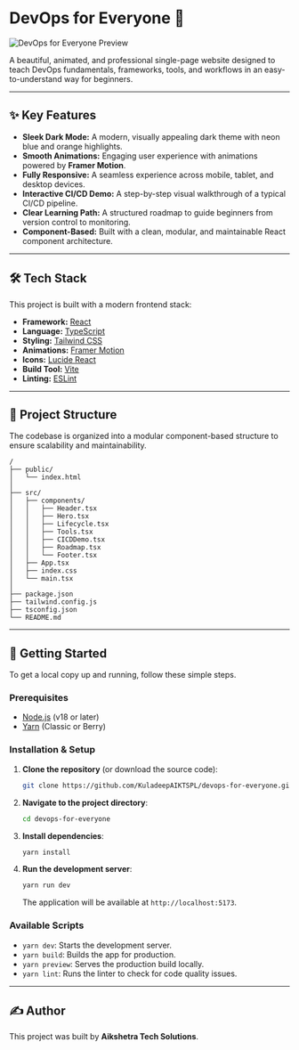 # DevOps for Everyone 🚀

![DevOps for Everyone Preview](https://devopsforall.netlify.app/)

A beautiful, animated, and professional single-page website designed to teach DevOps fundamentals, frameworks, tools, and workflows in an easy-to-understand way for beginners.

---

## ✨ Key Features

*   **Sleek Dark Mode:** A modern, visually appealing dark theme with neon blue and orange highlights.
*   **Smooth Animations:** Engaging user experience with animations powered by **Framer Motion**.
*   **Fully Responsive:** A seamless experience across mobile, tablet, and desktop devices.
*   **Interactive CI/CD Demo:** A step-by-step visual walkthrough of a typical CI/CD pipeline.
*   **Clear Learning Path:** A structured roadmap to guide beginners from version control to monitoring.
*   **Component-Based:** Built with a clean, modular, and maintainable React component architecture.

---

## 🛠️ Tech Stack

This project is built with a modern frontend stack:

*   **Framework:** [React](https://react.dev/)
*   **Language:** [TypeScript](https://www.typescriptlang.org/)
*   **Styling:** [Tailwind CSS](https://tailwindcss.com/)
*   **Animations:** [Framer Motion](https://www.framer.com/motion/)
*   **Icons:** [Lucide React](https://lucide.dev/)
*   **Build Tool:** [Vite](https://vitejs.dev/)
*   **Linting:** [ESLint](https://eslint.org/)

---

## 📂 Project Structure

The codebase is organized into a modular component-based structure to ensure scalability and maintainability.

```
/
├── public/
│   └── index.html
│
├── src/
│   ├── components/
│   │   ├── Header.tsx
│   │   ├── Hero.tsx
│   │   ├── Lifecycle.tsx
│   │   ├── Tools.tsx
│   │   ├── CICDDemo.tsx
│   │   ├── Roadmap.tsx
│   │   └── Footer.tsx
│   ├── App.tsx
│   ├── index.css
│   └── main.tsx
│
├── package.json
├── tailwind.config.js
├── tsconfig.json
└── README.md
```

---

## 🏁 Getting Started

To get a local copy up and running, follow these simple steps.

### Prerequisites

*   [Node.js](https://nodejs.org/) (v18 or later)
*   [Yarn](https://yarnpkg.com/) (Classic or Berry)

### Installation & Setup

1.  **Clone the repository** (or download the source code):
    ```sh
    git clone https://github.com/KuladeepAIKTSPL/devops-for-everyone.git
    ```

2.  **Navigate to the project directory**:
    ```sh
    cd devops-for-everyone
    ```

3.  **Install dependencies**:
    ```sh
    yarn install
    ```

4.  **Run the development server**:
    ```sh
    yarn run dev
    ```
    The application will be available at `http://localhost:5173`.

### Available Scripts

*   `yarn dev`: Starts the development server.
*   `yarn build`: Builds the app for production.
*   `yarn preview`: Serves the production build locally.
*   `yarn lint`: Runs the linter to check for code quality issues.

---

## ✍️ Author

This project was built by **Aikshetra Tech Solutions**.
